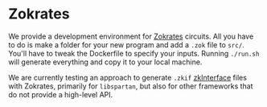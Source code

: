 # Zokrates

We provide a development environment for [Zokrates](https://zokrates.github.io/introduction.html) circuits. All you have to do is make a folder for your new program and add a `.zok` file to `src/`. You'll have to tweak the Dockerfile to specify your inputs. Running `./run.sh` will generate everything and copy it to your local machine. 

We are currently testing an approach to generate `.zkif` [zkInterface](https://github.com/QED-it/zkinterface) files with Zokrates, primarily for `libspartan`, but also for other frameworks that do not provide a high-level API.
